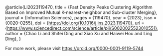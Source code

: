 @article{LI2023119470,
title = {Fast Density Peaks Clustering Algorithm Based on Improved Mutual K-nearest-neighbor and Sub-cluster Merging},
journal = {Information Sciences},
pages = {119470},
year = {2023},
issn = {0020-0255},
doi = {https://doi.org/10.1016/j.ins.2023.119470},
url = {https://www.sciencedirect.com/science/article/pii/S0020025523010551},
author = {Chao Li and Shifei Ding and Xiao Xu and Haiwei Hou and Ling Ding},
}



For more work, please visit https://orcid.org/0000-0001-9119-5744
